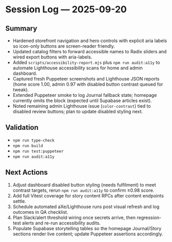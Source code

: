 # Session Log — 2025-09-20

## Summary
- Hardened storefront navigation and hero controls with explicit aria labels so icon-only buttons are screen-reader friendly.
- Updated catalog filters to forward accessible names to Radix sliders and wired export buttons with aria-labels.
- Added `scripts/accessibility-report.mjs` plus `npm run audit:a11y` to automate Lighthouse accessibility scans for home and admin dashboard.
- Captured fresh Puppeteer screenshots and Lighthouse JSON reports (home score 1.00, admin 0.97 with disabled button contrast queued for tweak).
- Extended Puppeteer smoke to log Journal fallback state; homepage currently omits the block (expected until Supabase articles exist).
- Noted remaining admin Lighthouse issue (`color-contrast`) tied to disabled review buttons; plan to update disabled styling next.

## Validation
- `npm run type-check`
- `npm run build`
- `npm run test:puppeteer`
- `npm run audit:a11y`

## Next Actions
1. Adjust dashboard disabled button styling (needs fulfilment) to meet contrast targets, rerun `npm run audit:a11y` to confirm ≥0.98 score.
2. Add full Vitest coverage for story content RPCs after content endpoints settle.
3. Schedule automated aXe/Lighthouse runs post visual refresh and log outcomes in QA checklist.
4. Plan Slack/alert threshold wiring once secrets arrive, then regression-test alerts and re-run accessibility audits.
5. Populate Supabase storytelling tables so the homepage Journal/Story sections render live content; update Puppeteer assertions accordingly.
